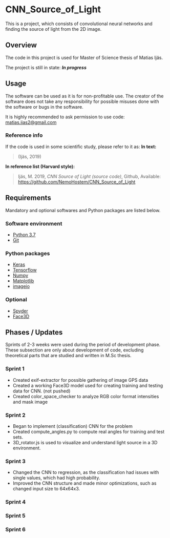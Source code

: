 # CNN_Source_of_Light
This is a project, which consists of convolutional neural networks and finding the source of light from the 2D image.

## Overview
The code in this project is used for Master of Science thesis of Matias Ijäs.

The project is still in state: ***In progress***

## Usage
The software can be used as it is for non-profitable use. The creator of the software does not take any responsibility for possible misuses done with the software or bugs in the software.

It is highly recommended to ask permission to use code: matias.ijas2@gmail.com

### Reference info
If the code is used in some scientific study, please refer to it as:
**In text:**
> (Ijäs, 2019)

**In reference list (Harvard style):**
> Ijäs, M. 2019, *CNN Source of Light (source code)*, Github, Available: https://github.com/NemoHostem/CNN_Source_of_Light

## Requirements
Mandatory and optional softwares and Python packages are listed below.

### Software environment
- [Python 3.7](https://www.python.org/downloads/)
- [Git](https://git-scm.com/downloads)

### Python packages
- [Keras](https://keras.io/)
- [Tensorflow](https://www.tensorflow.org/)
- [Numpy](https://www.numpy.org/)
- [Matplotlib](https://matplotlib.org/)
- [imageio](https://pypi.org/project/imageio/)

### Optional
- [Spyder](https://www.spyder-ide.org/)
- [Face3D](https://github.com/YadiraF/face3d)

## Phases / Updates
Sprints of 2-3 weeks were used during the period of development phase. These subsection are only about development of code, excluding theoretical parts that are studied and written in M.Sc thesis.

### Sprint 1
- Created exif-extractor for possible gathering of image GPS data
- Created a working Face3D model used for creating training and testing data for CNN. (not pushed)
- Created color_space_checker to analyze RGB color format intensities and mask image

### Sprint 2
- Began to implement (classification) CNN for the problem
- Created compute_angles.py to compute real angles for training and test sets.
- 3D_rotator.js is used to visualize and understand light source in a 3D environment.

### Sprint 3
- Changed the CNN to regression, as the classification had issues with single values, which had high probability.
- Improved the CNN structure and made minor optimizations, such as changed input size to 64x64x3.

### Sprint 4

### Sprint 5

### Sprint 6


